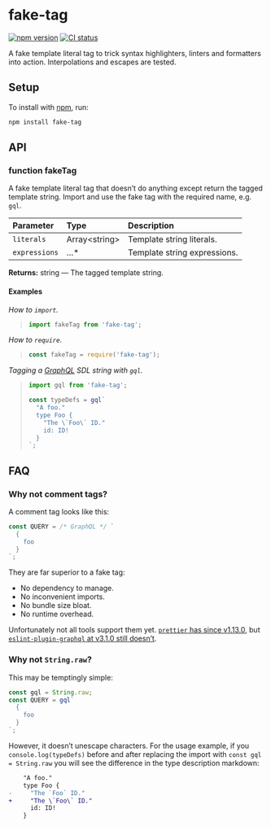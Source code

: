 # fake-tag

[![npm version](https://badgen.net/npm/v/fake-tag)](https://npm.im/fake-tag) [![CI status](https://github.com/jaydenseric/fake-tag/workflows/CI/badge.svg)](https://github.com/jaydenseric/fake-tag/actions)

A fake template literal tag to trick syntax highlighters, linters and formatters into action. Interpolations and escapes are tested.

## Setup

To install with [npm](https://npmjs.com/get-npm), run:

```sh
npm install fake-tag
```

## API

### function fakeTag

A fake template literal tag that doesn’t do anything except return the tagged template string. Import and use the fake tag with the required name, e.g. `gql`.

| Parameter     | Type           | Description                  |
| :------------ | :------------- | :--------------------------- |
| `literals`    | Array\<string> | Template string literals.    |
| `expressions` | …\*            | Template string expressions. |

**Returns:** string — The tagged template string.

#### Examples

_How to `import`._

> ```js
> import fakeTag from 'fake-tag';
> ```

_How to `require`._

> ```js
> const fakeTag = require('fake-tag');
> ```

_Tagging a [GraphQL](https://graphql.org) SDL string with `gql`._

> ```js
> import gql from 'fake-tag';
>
> const typeDefs = gql`
>   "A foo."
>   type Foo {
>     "The \`Foo\` ID."
>     id: ID!
>   }
> `;
> ```

## FAQ

### Why not comment tags?

A comment tag looks like this:

```js
const QUERY = /* GraphQL */ `
  {
    foo
  }
`;
```

They are far superior to a fake tag:

- No dependency to manage.
- No inconvenient imports.
- No bundle size bloat.
- No runtime overhead.

Unfortunately not all tools support them yet. [`prettier` has since v1.13.0](https://github.com/prettier/prettier/issues/4360#issuecomment-392391729), but [`eslint-plugin-graphql` at v3.1.0 still doesn’t](https://github.com/apollographql/eslint-plugin-graphql/issues/224).

### Why not `String.raw`?

This may be temptingly simple:

```js
const gql = String.raw;
const QUERY = gql`
  {
    foo
  }
`;
```

However, it doesn’t unescape characters. For the usage example, if you `console.log(typeDefs)` before and after replacing the import with `const gql = String.raw` you will see the difference in the type description markdown:

```diff
    "A foo."
    type Foo {
-     "The `Foo` ID."
+     "The \`Foo\` ID."
      id: ID!
    }
```

